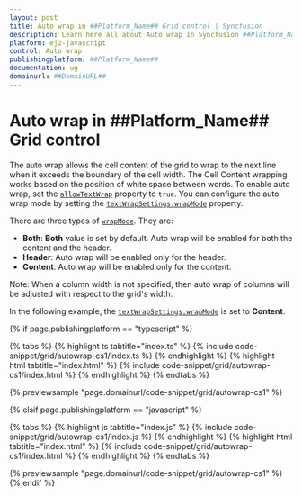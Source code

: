 ```yaml
---
layout: post
title: Auto wrap in ##Platform_Name## Grid control | Syncfusion
description: Learn here all about Auto wrap in Syncfusion ##Platform_Name## Grid control of Syncfusion Essential JS 2 and more.
platform: ej2-javascript
control: Auto wrap 
publishingplatform: ##Platform_Name##
documentation: ug
domainurl: ##DomainURL##
---
```


# Auto wrap in ##Platform_Name## Grid control

The auto wrap allows the cell content of the grid to wrap to the next line when it exceeds the boundary of the cell width. The Cell Content wrapping works based on the position of white space between words. To enable auto wrap, set the [`allowTextWrap`](../../api/grid/#allowtextwrap) property to `true`. You can configure the auto wrap mode by setting the [`textWrapSettings.wrapMode`](../../api/grid/textWrapSettings) property.

There are three types of [`wrapMode`](../../api/grid/textWrapSettings/#wrapmode). They are:

* **Both**: **Both** value is set by default. Auto wrap will be enabled for both the content and the header.
* **Header**: Auto wrap will be enabled only for the header.
* **Content**: Auto wrap will be enabled only for the content.

Note: When a column width is not specified, then auto wrap of columns will be adjusted with respect to the grid's width.

In the following example, the [`textWrapSettings.wrapMode`](../../api/grid/textWrapSettings/#wrapmode) is set to **Content**.

{% if page.publishingplatform == "typescript" %}

 {% tabs %}
{% highlight ts tabtitle="index.ts" %}
{% include code-snippet/grid/autowrap-cs1/index.ts %}
{% endhighlight %}
{% highlight html tabtitle="index.html" %}
{% include code-snippet/grid/autowrap-cs1/index.html %}
{% endhighlight %}
{% endtabs %}
        
{% previewsample "page.domainurl/code-snippet/grid/autowrap-cs1" %}

{% elsif page.publishingplatform == "javascript" %}

{% tabs %}
{% highlight js tabtitle="index.js" %}
{% include code-snippet/grid/autowrap-cs1/index.js %}
{% endhighlight %}
{% highlight html tabtitle="index.html" %}
{% include code-snippet/grid/autowrap-cs1/index.html %}
{% endhighlight %}
{% endtabs %}

{% previewsample "page.domainurl/code-snippet/grid/autowrap-cs1" %}
{% endif %}